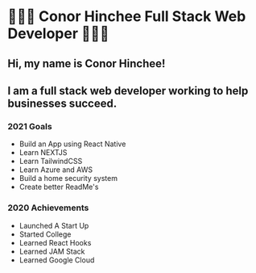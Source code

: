 # 👨🏻‍💻 Conor Hinchee Full Stack Web Developer 👨🏻‍💻

## Hi, my name is Conor Hinchee!
## I am a full stack web developer working to help businesses succeed.


### 2021 Goals
- Build an App using React Native
- Learn NEXTJS
- Learn TailwindCSS
- Learn Azure and AWS
- Build a home security system
- Create better ReadMe's


### 2020 Achievements
- Launched A Start Up
- Started College
- Learned React Hooks
- Learned JAM Stack
- Learned Google Cloud

